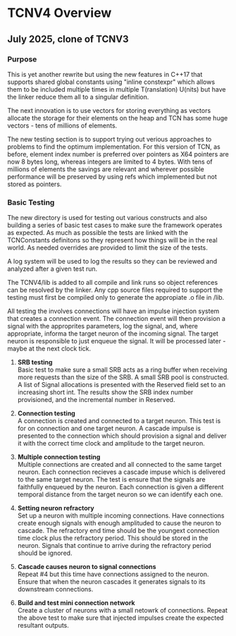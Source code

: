 # TCNV4 Overview
## July 2025, clone of TCNV3
### Purpose
This is yet another rewrite but using the new features in C++17 that supports shared global constants using "inline constexpr" which allows them to be included multiple times in multiple T(ranslation) U(nits) but have the linker reduce them all to a singular definition.

The next innovation is to use vectors for storing everything as vectors allocate the storage for their elements on the heap and TCN has some huge vectors - tens of millions of elements.

The new testing section is to support trying out verious approaches to problems to find the optimum implementation. For this version of TCN, as before, element index number is preferred over pointers as X64 pointers are now 8 bytes long, whereas integers are limited to 4 bytes. With tens of millions of elements the savings are relevant and wherever possible performance will be preserved by using refs which implemented but not stored as pointers.

### Basic Testing
The new directory is used for testing out various constructs and also building a series of basic test cases to make sure the framework operates as expected.
As much as possible the tests are linked with the TCNConstants definitons so they represent how things will be in the real world. As needed overrides are provided to limit the size of the tests.

A log system will be used to log the results so they can be reviewed and analyzed after a given test run.

The TCNV4/lib is added to all compile and link runs so object references can be resolved by the linker. Any cpp source files required to support the testing must first be compiled only to generate the appropiate .o file in /lib.

All testing the involves connections will have an impulse injection system that creates a connection event. The connection event will then provision a signal with the approprites parameters, log the signal, and, where appropriate, informa the target neuron of the incoming signal. The target neuron is responsible to just enqueue the signal. It will be processed later - maybe at the next clock tick.

1. **SRB testing**\
Basic test to make sure a small SRB acts as a ring buffer when receiving more requests than the size of the SRB.
A small SRB pool is constructed. A list of Signal allocations is presented with the Reserved field set to an increasing short int. 
The results show the SRB index number provisioned, and the incremental number in Reserved.

2. **Connection testing**\
A connection is created and connected to a target neuron. This test is for on connection and one target neuron.
A cascade impulse is presented to the connection which should provision a signal and deliver it with the correct time clock and amplitude to the target neuron.

3. **Multiple connection testing**\
Multiple connections are created and all connected to the same target neuron.
Each connection recieves a cascade impuse which is delivered to the same target neuron. The test is ensure that the signals are faithfully enqueued by the neuron.
Each connection is given a different temporal distance from the target neuron so we can identify each one.

4. **Setting neuron refractory**\
Set up a neuron with multiple incoming connections. Have connections create enough signals with enough amplituded to cause the neuron to cascade.
The refractory end time should be the youngext connection time clock plus the refractory period. This should be stored in the neuron.
Signals that continue to arrive during the refractory period should be ignored.

5. **Cascade causes neuron to signal connections**\
Repeat #4 but this time have connections assigned to the neuron. Ensure that when the neuron cascades it generates signals to its downstream connections.

6. **Build and test mini connection network**\
Create a cluster of neurons with a small netowrk of connections. Repeat the above test to make sure that injected impulses create the expected resultant outputs.
